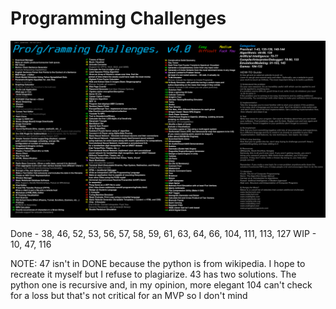 # Programming Challenges

![Challenges](ProgChal.png)

Done - 38, 46, 52, 53, 56, 57, 58, 59, 61, 63, 64, 66, 104, 111, 113, 127
WIP - 10, 47, 116

NOTE: 47 isn't in DONE because the python is from wikipedia. I hope to recreate it myself but I refuse to plagiarize.
      43 has two solutions. The python one is recursive and, in my opinion, more elegant
      104 can't check for a loss but that's not critical for an MVP so I don't mind